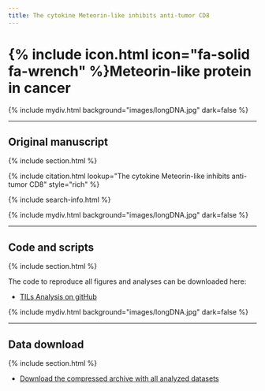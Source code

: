 ```yaml
---
title: The cytokine Meteorin-like inhibits anti-tumor CD8
---
```


# {% include icon.html icon="fa-solid fa-wrench" %}Meteorin-like protein in cancer

{% include mydiv.html background="images/longDNA.jpg" dark=false %}
***
## Original manuscript
{% include section.html %}

{% include citation.html lookup="The cytokine Meteorin-like inhibits anti-tumor CD8" style="rich" %}

{% include search-info.html %}

{% include mydiv.html background="images/longDNA.jpg" dark=false %}
***
## Code and scripts
{% include section.html %}

The code to reproduce all figures and analyses can be downloaded here:
- [TILs Analysis on gitHub](https://github.com/wikum/TILsMetaAnalysis)


{% include mydiv.html background="images/longDNA.jpg" dark=false %}
***
## Data download
{% include section.html %}

- [Download the compressed archive with all analyzed datasets](data/TILs/TILsData.tar.gz)
 
